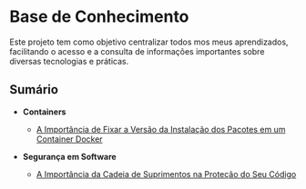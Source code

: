 # Base de Conhecimento

Este projeto tem como objetivo centralizar todos mos meus aprendizados, facilitando o acesso e a consulta de informações importantes sobre diversas tecnologias e práticas.

## Sumário

- **Containers**
    - [A Importância de Fixar a Versão da Instalação dos Pacotes em um Container Docker](./container/fix-version/fix-version.md)

- **Segurança em Software**
    - [A Importância da Cadeia de Suprimentos na Proteção do Seu Código](./security/intro-supply-chain/intro-supply-chain.md)